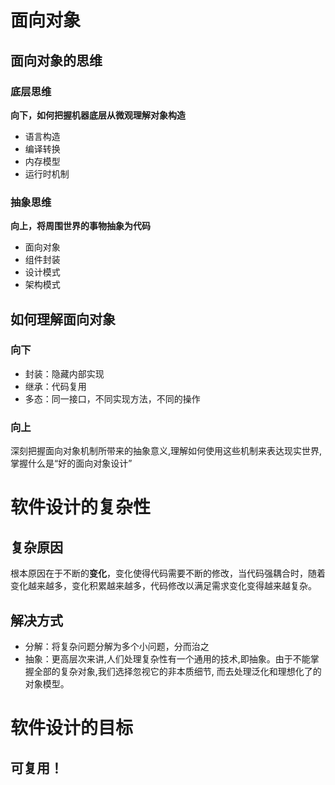 # 面向对象

## 面向对象的思维

### 底层思维

**向下，如何把握机器底层从微观理解对象构造**

- 语言构造
- 编译转换
- 内存模型
- 运行时机制

### 抽象思维

**向上，将周围世界的事物抽象为代码**

- 面向对象
- 组件封装
- 设计模式
- 架构模式



## 如何理解面向对象

### 向下

- 封装：隐藏内部实现
- 继承：代码复用
- 多态：同一接口，不同实现方法，不同的操作

### 向上

深刻把握面向对象机制所带来的抽象意义,理解如何使用这些机制来表达现实世界,掌握什么是“好的面向对象设计”







# 软件设计的复杂性

## 复杂原因

根本原因在于不断的**变化**，变化使得代码需要不断的修改，当代码强耦合时，随着变化越来越多，变化积累越来越多，代码修改以满足需求变化变得越来越复杂。

## 解决方式

- 分解：将复杂问题分解为多个小问题，分而治之
- 抽象：更高层次来讲,人们处理复杂性有一个通用的技术,即抽象。由于不能掌握全部的复杂对象,我们选择忽视它的非本质细节, 而去处理泛化和理想化了的对象模型。



# 软件设计的目标

## 可复用！